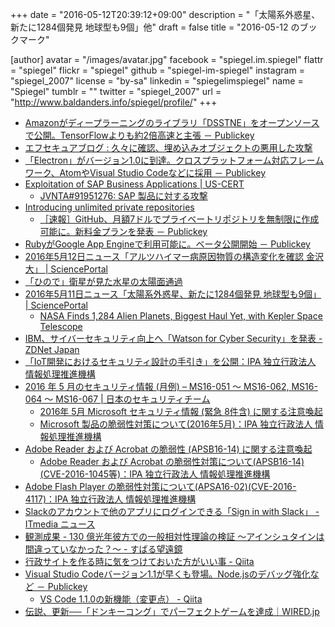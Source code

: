 +++
date = "2016-05-12T20:39:12+09:00"
description = "「太陽系外惑星、新たに1284個発見 地球型も9個」他"
draft = false
title = "2016-05-12 のブックマーク"

[author]
  avatar = "/images/avatar.jpg"
  facebook = "spiegel.im.spiegel"
  flattr = "spiegel"
  flickr = "spiegel"
  github = "spiegel-im-spiegel"
  instagram = "spiegel_2007"
  license = "by-sa"
  linkedin = "spiegelimspiegel"
  name = "Spiegel"
  tumblr = ""
  twitter = "spiegel_2007"
  url = "http://www.baldanders.info/spiegel/profile/"
+++

- [Amazonがディープラーニングのライブラリ「DSSTNE」をオープンソースで公開。TensorFlowよりも約2倍高速と主張 － Publickey](http://www.publickey1.jp/blog/16/amazon_dsstne.html)
- [エフセキュアブログ : 久々に確認、埋め込みオブジェクトの悪用した攻撃](http://blog.f-secure.jp/archives/50767896.html)
- [「Electron」がバージョン1.0に到達。クロスプラットフォーム対応フレームワーク、AtomやVisual Studio Codeなどに採用 － Publickey](http://www.publickey1.jp/blog/16/electron10atomvisual_studio_code.html)
- [Exploitation of SAP Business Applications | US-CERT](https://www.us-cert.gov/ncas/alerts/TA16-132A)
    - [JVNTA#91951276: SAP 製品に対する攻撃](http://jvn.jp/ta/JVNTA91951276/)
- [Introducing unlimited private repositories](https://github.com/blog/2164-introducing-unlimited-private-repositories)
    - [［速報］GitHub、月額7ドルでプライベートリポジトリを無制限に作成可能に。新料金プランを発表 － Publickey](http://www.publickey1.jp/blog/16/github7.html)
- [RubyがGoogle App Engineで利用可能に。ベータ公開開始 － Publickey](http://www.publickey1.jp/blog/16/ruby_google_app_engine.html)
- [2016年5月12日ニュース「アルツハイマー病原因物質の構造変化を確認 金沢大」 | SciencePortal](http://scienceportal.jst.go.jp/news/newsflash_review/newsflash/2016/05/20160512_01.html)
- [「ひので」衛星が見た水星の太陽面通過](http://hinode.nao.ac.jp/news/160509MercuryTransit/)
- [2016年5月11日ニュース「太陽系外惑星、新たに1284個発見 地球型も9個」 | SciencePortal](http://scienceportal.jst.go.jp/news/newsflash_review/newsflash/2016/05/20160511_02.html)
    - [NASA Finds 1,284 Alien Planets, Biggest Haul Yet, with Kepler Space Telescope](http://www.space.com/32850-nasa-kepler-telescope-finds-1284-alien-planets.html)
- [IBM、サイバーセキュリティ向上へ「Watson for Cyber Security」を発表 - ZDNet Japan](http://japan.zdnet.com/article/35082466/)
- [「IoT開発におけるセキュリティ設計の手引き」を公開：IPA 独立行政法人 情報処理推進機構](https://www.ipa.go.jp/security/iot/iotguide.html)
- [2016 年 5 月のセキュリティ情報 (月例) – MS16-051 ～ MS16-062, MS16-064 ～ MS16-067 | 日本のセキュリティチーム](https://blogs.technet.microsoft.com/jpsecurity/2016/05/11/201605-security-bulletin/)
    - [2016年 5月 Microsoft セキュリティ情報 (緊急 8件含) に関する注意喚起](https://www.jpcert.or.jp/at/2016/at160022.html)
    - [Microsoft 製品の脆弱性対策について(2016年5月)：IPA 独立行政法人 情報処理推進機構](http://www.ipa.go.jp/security/ciadr/vul/20160511-ms.html)
- [Adobe Reader および Acrobat の脆弱性 (APSB16-14) に関する注意喚起](https://www.jpcert.or.jp/at/2016/at160023.html)
    - [Adobe Reader および Acrobat の脆弱性対策について(APSB16-14)(CVE-2016-1045等)：IPA 独立行政法人 情報処理推進機構](http://www.ipa.go.jp/security/ciadr/vul/20160511-adobereader.html)
- [Adobe Flash Player の脆弱性対策について(APSA16-02)(CVE-2016-4117)：IPA 独立行政法人 情報処理推進機構](http://www.ipa.go.jp/security/ciadr/vul/20160511-adobeflashplayer.html)
- [Slackのアカウントで他のアプリにログインできる「Sign in with Slack」 - ITmedia ニュース](http://www.itmedia.co.jp/news/articles/1605/11/news084.html)
- [観測成果 - 130 億光年彼方での一般相対性理論の検証 ～アインシュタインは間違っていなかった？～ - すばる望遠鏡](http://subarutelescope.org/Pressrelease/2016/05/10/j_index.html)
- [行政サイトを作る時に気をつけておいた方がいい事 - Qiita](http://qiita.com/hose/items/45104c9dd58ade61ba02)
- [Visual Studio Codeバージョン1.1が早くも登場。Node.jsのデバッグ強化など － Publickey](http://www.publickey1.jp/blog/16/visual_studio_code11nodejs.html)
    - [VS Code 1.1.0の新機能（変更点） - Qiita](http://qiita.com/YuichiNukiyama/items/d2f2215c987a82207673)
- [伝説、更新──「ドンキーコング」でパーフェクトゲームを達成｜WIRED.jp](http://wired.jp/2016/05/10/donkey-kong-perfect-high-score/)
